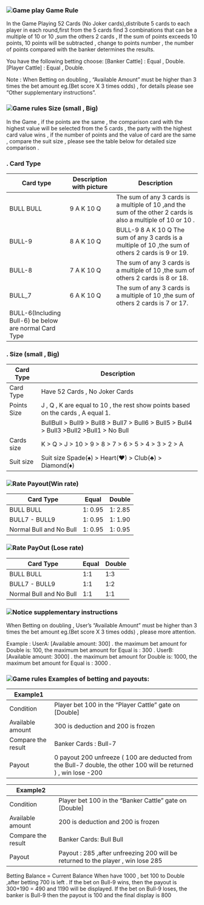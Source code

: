### ![Game play](https://images.staticfile.cc/statics/game_rules/icon_g_p.png )  Game Rule

In the Game Playing 52 Cards (No Joker cards),distribute 5 cards to each player in each round,first from the 5 cards find 3 combinations that can be a multiple of 10 or 10 ,sum the others 2 cards , If the sum of points exceeds 10 points, 10 points will be subtracted , change to points number , the number of points compared with the banker determines the results.

You have the following betting choose:
[Banker Cattle] : Equal , Double.
[Player Cattle]  : Equal , Double.

<p class="paragraph-class">Note : When Betting on doubling , “Available Amount” must be higher than 3 times the bet amount eg.(Bet score X 3 times odds) , for details please see “Other supplementary instructions”.</p>


### ![Game rules](https://images.staticfile.cc/statics/game_rules/icon_i.png) Size (small , Big)

In the Game , if the points are the same , the comparison card with the highest value will be selected from the 5 cards , the party with the highest card value wins , if the number of points and the value of card are the same , compare the suit size , please see the table below for detailed size comparison .


### . Card Type

| Card type    | Description with picture |Description                                                   |
| -------------| -------------------------|--------------------------------------------------------------|
| BULL BULL     |     9 A K 10 Q           |The sum of any 3 cards is a multiple of 10 ,and the sum of the other 2                                            cards is also a multiple of 10 or 10 .|
| BULL-9       |     8 A K 10 Q           | BULL-9 8 A K 10 Q	The sum of any 3 cards is a multiple of 10 ,the sum of others 2 cards is 9 or 19.|
| BULL-8       |     7 A K 10 Q           | The sum of any 3 cards is a multiple of 10 ,the sum of others 2 cards is 8 or 18.|
| BULL_7       |     6 A K 10 Q           | The sum of any 3 cards is a multiple of 10 ,the sum of others 2 cards is 7 or 17.|
|BULL-6(Including Bull-6) be below are normal Card Type            |
                                                                                                                
### . Size (small , Big)

| Card Type    |	Description                                                                      |
| ------------| --------------------------------------------------------------------------------------|
| Card Type   |Have 52 Cards , No Joker Cards                                                         |
|Points Size  | J , Q , K are equal to 10 , the rest show points based on the cards , A equal 1.      | 
|             | BullBull > Bull9 > Bull8 > Bull7 > Bull6 > Bull5 > Bull4 > Bull3 >Bull2 >Bull1 > No Bull|
|Cards size   |K > Q > J > 10 > 9 > 8 > 7 > 6 > 5 > 4 > 3 > 2 > A                                      |
| Suit size   | Suit size	Spade(♠) > Heart(♥) > Club(♣) > Diamond(♦)                                 |


### ![Rate](https://images.staticfile.cc/statics/game_rules/icon_r.png) Payout(Win rate)

|Card Type                |	Equal	        | Double            |
| ------------------------| ----------------|-------------------|
| BULL BULL	              |1: 0.95	 	    |1: 2.85    |
| BULL7 - BULL9	          |1: 0.95	 	    |1: 1.90    |
|Normal Bull and No Bull  |1: 0.95	 	    |1: 0.95    |

### ![Rate](https://images.staticfile.cc/statics/game_rules/icon_r.png) PayOut (Lose rate)

|Card Type                |	Equal	| Double |
| ------------------------| --------|--------|
| BULL BULL	              |1:1	    |1:3     |
| BULL7 - BULL9	          |1:1	    |1:2     |
|Normal Bull and No Bull  |1:1	    |1:1     |

### ![Notice](https://images.staticfile.cc/statics/game_rules/noti-name.png) supplementary instructions

When Betting on doubling , User’s “Available Amount” must be higher than 3 times the bet amount eg.(Bet score X 3 times odds) , please more attention.


Example :
UserA: [Available amount: 300] . the maximum bet amount for Double is: 100, the maximum bet amount for Equal is : 300 .
UserB: [Available amount: 3000] . the maximum bet amount for Double is: 1000, the maximum bet amount for Equal is : 3000 .


### ![Game rules](https://images.staticfile.cc/statics/game_rules/icon_i.png) Examples of betting and payouts:

|     Example1           |                                         |
|-----------------------|-------------------------------------------|
|Condition              | Player bet 100 in the “Player Cattle” gate on [Double]       |
|Available amount       | 300 is deduction and 200 is frozen                            |    
|Compare the result     |Banker Cards : Bull-7 	|Player Cards : Bull-5                  |
|Payout                 | 0 payout 200 unfreeze ( 100 are deducted from the Bull-7 double,  the other 100 will be returned ) , win lose -200  |
                                                        
|     Example2           |                                         |
|-----------------------|-------------------------------------------|
|Condition 	         |Player bet 100 in the “Banker Cattle” gate on [Double]                    |
|Available amount	 |200 is deduction and 200 is frozen                                        |
|Compare the result  |Banker Cards: Bull Bull  	|Player Cards: Bull-8                           |
|Payout	             |Payout : 285 ,after unfreezing 200 will be returned to the player , win lose 285 |

Betting Balance = Current Balance
When have 1000 , bet 100 to Double ,after betting 700 is left .
If the bet on Bull-9 wins, then the payout is 300+190 = 490 and 1190 will be displayed.
If the bet on Bull-9 loses, the banker is Bull-9 then the payout  is 100 and the final display is 800



